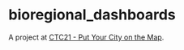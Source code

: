 # bioregional_dashboards

A project at [CTC21 - Put Your City on the Map](https://github.com/CodeTheCity/CTC21). 

